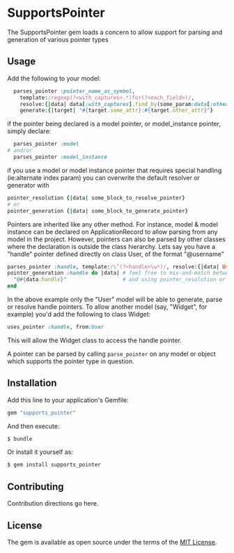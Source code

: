 # SupportsPointer
The SupportsPointer gem loads a concern to allow support for parsing and generation of various pointer types

## Usage
Add the following to your model:
```ruby
  parses_pointer :pointer_name_as_symbol,
    template:/regexp(?<with_captures>.*)for(?<each_field>)/,
    resolve:{|data| data[:with_captures].find_by(some_param:data[:other_capture]),
    generate:{|target| "#{target.some_attr}:#{target.other_attr}"}
```

if the pointer being declared is a model pointer, or model_instance pointer, simply declare:
```ruby
  parses_pointer :model
# and/or
  parses_pointer :model_instance
```
if you use a model or model instance pointer that requires special handling (ie:alternate index param)
you can overwrite the default resolver or generator with
```ruby
pointer_resolution {|data| some_block_to_resolve_pointer}
# or
pointer_generation {|data| some_block_to_generate_pointer}
```

Pointers are inherited like any other method. For instance, model & model instance
can be declared on ApplicationRecord to allow parsing from any model in the project.
However, pointers can also be parsed by
other classes where the declaration is outside the class hierarchy.
Lets say you have a "handle" pointer defined directly on class User,
of the format "@username"

```ruby
parses_pointer :handle, template:/\^(?<handle>\w*)/, resolve:{|data| User.find_by handle:data[:handle]}
pointer_generation :handle do |data| # feel free to mix-and-match between single-statement declarations
  "@#{data.handle}"                  # and using pointer_resolution or pointer_generation methods.
end
```

In the above example only the "User" model will be able to generate, parse or resolve
handle pointers. To allow another model (say, "Widget", for example) you'd add the following
to class Widget:

```ruby
uses_pointer :handle, from:User
```

This will allow the Widget class to access the handle pointer.

A pointer can be parsed by calling ```parse_pointer``` on any model or object
which supports the pointer type in question.

## Installation
Add this line to your application's Gemfile:

```ruby
gem "supports_pointer"
```

And then execute:
```bash
$ bundle
```

Or install it yourself as:
```bash
$ gem install supports_pointer
```

## Contributing
Contribution directions go here.

## License
The gem is available as open source under the terms of the [MIT License](https://opensource.org/licenses/MIT).
